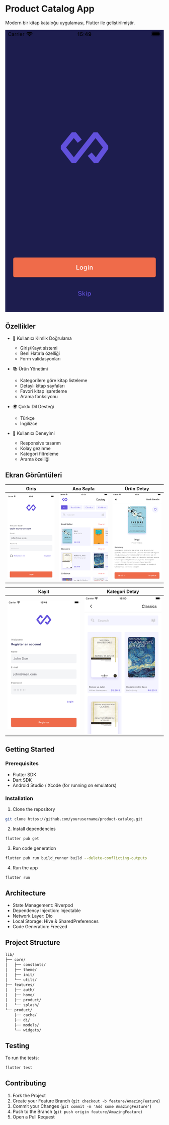 # Product Catalog App

Modern bir kitap kataloğu uygulaması, Flutter ile geliştirilmiştir.

![Splash Screen](assets/app/splash.png)

## Özellikler

- 🔐 Kullanıcı Kimlik Doğrulama
  - Giriş/Kayıt sistemi
  - Beni Hatırla özelliği
  - Form validasyonları
  
- 📚 Ürün Yönetimi
  - Kategorilere göre kitap listeleme
  - Detaylı kitap sayfaları
  - Favori kitap işaretleme
  - Arama fonksiyonu
  
- 🌍 Çoklu Dil Desteği
  - Türkçe
  - İngilizce
  
- 💫 Kullanıcı Deneyimi
  - Responsive tasarım
  - Kolay gezinme
  - Kategori filtreleme
  - Arama özelliği

## Ekran Görüntüleri

| Giriş | Ana Sayfa | Ürün Detay |
|:---:|:---:|:---:|
| ![Login](assets/app/login.png) | ![Home](assets/app/home.png) | ![Product Detail](assets/app/product_detail.png) |

| Kayıt | Kategori Detay |
|:---:|:---:|
| ![Register](assets/app/register.png) | ![Category Detail](assets/app/category_detail.png) |

## Getting Started

### Prerequisites

- Flutter SDK
- Dart SDK
- Android Studio / Xcode (for running on emulators)

### Installation

1. Clone the repository
```bash
git clone https://github.com/yourusername/product-catalog.git
```

2. Install dependencies
```bash
flutter pub get
```

3. Run code generation
```bash
flutter pub run build_runner build --delete-conflicting-outputs
```

4. Run the app
```bash
flutter run
```

## Architecture

- State Management: Riverpod
- Dependency Injection: Injectable
- Network Layer: Dio
- Local Storage: Hive & SharedPreferences
- Code Generation: Freezed

## Project Structure

```
lib/
├── core/
│   ├── constants/
│   ├── theme/
│   ├── init/
│   └── utils/
├── features/
│   ├── auth/
│   ├── home/
│   ├── product/
│   └── splash/
└── product/
    ├── cache/
    ├── di/
    ├── models/
    └── widgets/
```

## Testing

To run the tests:
```bash
flutter test
```

## Contributing

1. Fork the Project
2. Create your Feature Branch (`git checkout -b feature/AmazingFeature`)
3. Commit your Changes (`git commit -m 'Add some AmazingFeature'`)
4. Push to the Branch (`git push origin feature/AmazingFeature`)
5. Open a Pull Request
